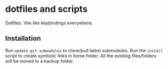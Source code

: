 # dotfiles and scripts 
Dotfiles. Vim like keybindings everywhere. 

## Installation
Run `update-git-submodules` to clone/pull latest submodules.
Run the `install` script to create symbolic links in home folder.
All the existing files/folders will be moved to a backup folder.

